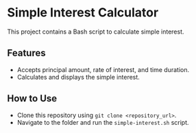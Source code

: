 # Simple Interest Calculator
This project contains a Bash script to calculate simple interest.

## Features
- Accepts principal amount, rate of interest, and time duration.
- Calculates and displays the simple interest.

## How to Use
- Clone this repository using `git clone <repository_url>`.
- Navigate to the folder and run the `simple-interest.sh` script.
